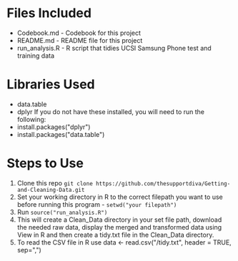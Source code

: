 Files Included
=======================
- Codebook.md - Codebook for this project
- README.md - README file for this project
- run_analysis.R - R script that tidies UCSI Samsung Phone test and training data

Libraries Used
=======================
- data.table
- dplyr
If you do not have these installed, you will need to run the following:
- install.packages("dplyr")
- install.packages("data.table")

Steps to Use
=======================
1. Clone this repo ```git clone https://github.com/thesupportdiva/Getting-and-Cleaning-Data.git```
2. Set your working directory in R to the correct filepath you want to use before running this program - ```setwd("your filepath")```
2. Run ```source("run_analysis.R")```
3. This will create a Clean_Data directory in your set file path, download the needed raw data, display the merged and transformed data using View in R and then create a tidy.txt file in the Clean_Data directory.
4. To read the CSV file in R use data <- read.csv("<filepath>/tidy.txt", header = TRUE, sep=",")
